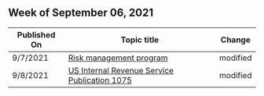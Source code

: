 <!-- This file is generated automatically each week. Changes made to this file will be overwritten.-->



## Week of September 06, 2021


| Published On |Topic title | Change |
|------|------------|--------|
| 9/7/2021 | [Risk management program](/compliance/assurance/assurance-risk-management-program) | modified |
| 9/8/2021 | [US Internal Revenue Service Publication 1075](/compliance/regulatory/offering-irs-1075) | modified |
